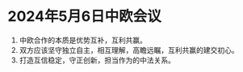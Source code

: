 
# 2024年5月6日中欧会议
1. 中欧合作的本质是优势互补，互利共赢。
2. 双方应该坚守独立自主，相互理解，高瞻远瞩，互利共赢的建交初心。
3. 打造互信稳定，守正创新，担当作为的中法关系。
